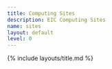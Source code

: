 ```yaml
---
title: Computing Sites
description: EIC Computing Sites
name: sites
layout: default
level: 0
---
```


{% include layouts/title.md %}
